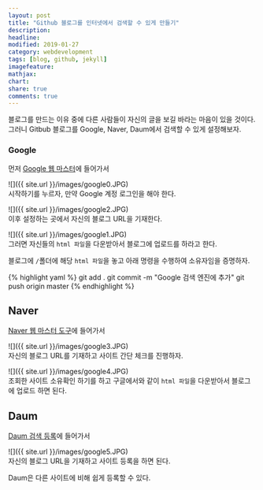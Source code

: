 ```yaml
---
layout: post
title: "Github 블로그를 인터넷에서 검색할 수 있게 만들기"
description: 
headline: 
modified: 2019-01-27
category: webdevelopment
tags: [blog, github, jekyll]
imagefeature: 
mathjax: 
chart: 
share: true
comments: true
---
```


블로그를 만드는 이유 중에 다른 사람들이 자신의 글을 보길 바라는 마음이 있을 것이다. 그러니 Gitbub 블로그를 Google, Naver, Daum에서 검색할 수 있게 설정해보자.

### Google
먼저 [Google 웹 마스터](https://search.google.com/search-console/about)에 들어가서 

![]({{ site.url }}/images/google0.JPG)  
시작하기를 누르자, 만약 Google 계정 로그인을 해야 한다.

![]({{ site.url }}/images/google2.JPG)  
이후 설정하는 곳에서 자신의 블로그 URL을 기재한다.

![]({{ site.url }}/images/google1.JPG)  
그러면 자신들의 `html 파일`을 다운받아서 블로그에 업로드를 하라고 한다.

블로그에 `/`폴더에 해당 `html 파일`을 놓고 아래 명령을 수행하여 소유자임을 증명하자.

{% highlight yaml %}
git add .
git commit -m "Google 검색 엔진에 추가"
git push origin master
{% endhighlight %}

## Naver
[Naver 웹 마스터 도구](https://webmastertool.naver.com/guide/site_check.naver#)에 들어가서 

![]({{ site.url }}/images/google3.JPG)  
자신의 블로그 URL를 기재하고 사이트 간단 체크를 진행하자.

![]({{ site.url }}/images/google4.JPG)  
조회한 사이트 소유확인 하기를 하고 구글에서와 같이 `html 파일`을 다운받아서 블로그에 업로드 하면 된다.

## Daum
[Daum 검색 등록](https://register.search.daum.net/index.daum)에 들어가서 

![]({{ site.url }}/images/google5.JPG)  
자신의 블로그 URL을 기재하고 사이트 등록을 하면 된다. 

Daum은 다른 사이트에 비해 쉽게 등록할 수 있다.
